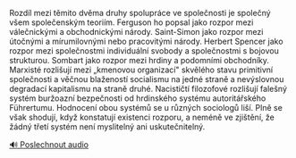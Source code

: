 
Rozdíl mezi těmito dvěma druhy spolupráce ve společnosti je společný všem společenským teoriím. Ferguson ho popsal jako rozpor mezi válečnickými a obchodnickými národy. Saint-Simon jako rozpor mezi útočnými a mírumilovnými nebo pracovitými národy. Herbert Spencer jako rozpor mezi společnostmi individuální svobody a společnostmi s bojovou strukturou. Sombart jako rozpor mezi hrdiny a podomními obchodníky. Marxisté rozlišují mezi „kmenovou organizací" skvělého stavu primitivní společnosti a věčnou blažeností socialismu na jedné straně a nevýslovnou degradací kapitalismu na straně druhé. Nacističtí filozofové rozlišují falešný systém buržoazní bezpečnosti od hrdinského systému autoritářského Führertumu. Hodnocení obou systémů se u různých sociologů liší. Plně se však shodují, když konstatují existenci rozporu, a neméně ve zjištění, že žádný třetí systém není myslitelný ani uskutečnitelný.

[🔊 Poslechnout audio](/data/7-paragraphs/audio/chapter_42/para_001-Rozdl-mezi-tmito-dvma-druhy-spoluprce-ve-spole.mp3)
